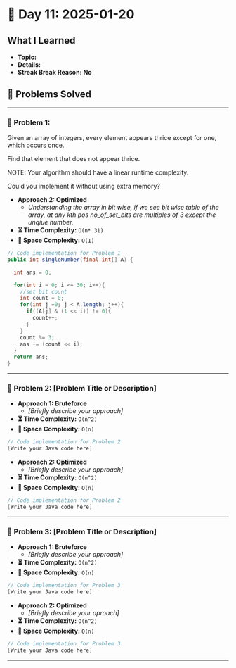 
# 📅 Day 11: 2025-01-20

## What I Learned
- **Topic:**
- **Details:**
- **Streak Break Reason: No**

## 🚀 Problems Solved

---

### 🧩 Problem 1: 
Given an array of integers, every element appears thrice except for one, which occurs once.

Find that element that does not appear thrice.

NOTE: Your algorithm should have a linear runtime complexity.

Could you implement it without using extra memory?

- **Approach 2: Optimized**
  - *Understanding the array in bit wise, if we see bit wise table of the array, at any kth pos no_of_set_bits are multiples of 3 except the unqiue number.*
- **⏳ Time Complexity:** `O(n* 31)`
- **💾 Space Complexity:** `O(1)`

```java
// Code implementation for Problem 1
public int singleNumber(final int[] A) {

  int ans = 0;

  for(int i = 0; i <= 30; i++){
    //set bit count
    int count = 0;
    for(int j =0; j < A.length; j++){
      if((A[j] & (1 << i)) != 0){
        count++;
      }
    }
    count %= 3;
    ans += (count << i);
  }
  return ans;
}
```

---

### 🧩 Problem 2: [Problem Title or Description]
- **Approach 1: Bruteforce**
  - *[Briefly describe your approach]*
- **⏳ Time Complexity:** `O(n^2)`
- **💾 Space Complexity:** `O(n)`

```java
// Code implementation for Problem 2
[Write your Java code here]
```

- **Approach 2: Optimized**
  - *[Briefly describe your approach]*
- **⏳ Time Complexity:** `O(n^2)`
- **💾 Space Complexity:** `O(n)`

```java
// Code implementation for Problem 2
[Write your Java code here]
```

---

### 🧩 Problem 3: [Problem Title or Description]
- **Approach 1: Bruteforce**
  - *[Briefly describe your approach]*
- **⏳ Time Complexity:** `O(n^2)`
- **💾 Space Complexity:** `O(n)`

```java
// Code implementation for Problem 3
[Write your Java code here]
```

- **Approach 2: Optimized**
  - *[Briefly describe your aproach]*
- **⏳ Time Complexity:** `O(n^2)`
- **💾 Space Complexity:** `O(n)`

```java
// Code implementation for Problem 3
[Write your Java code here]
```

---

